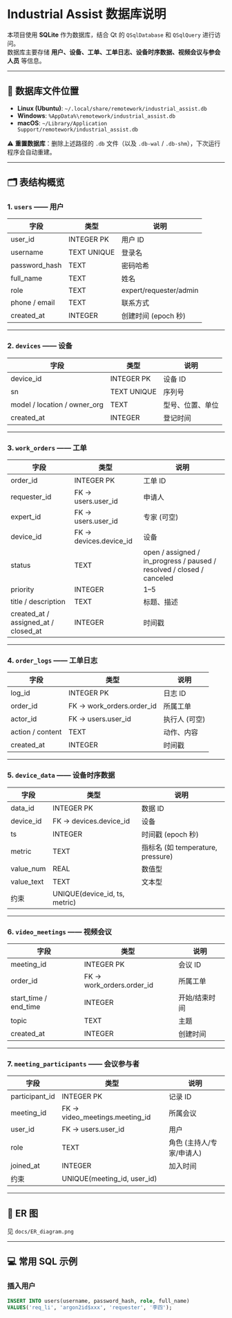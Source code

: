 # Industrial Assist 数据库说明

本项目使用 **SQLite** 作为数据库，结合 Qt 的 `QSqlDatabase` 和 `QSqlQuery` 进行访问。  
数据库主要存储 **用户、设备、工单、工单日志、设备时序数据、视频会议与参会人员** 等信息。

---

## 📍 数据库文件位置
- **Linux (Ubuntu)**: `~/.local/share/remotework/industrial_assist.db`  
- **Windows**: `%AppData%\remotework/industrial_assist.db`  
- **macOS**: `~/Library/Application Support/remotework/industrial_assist.db`

⚠️ **重置数据库**：删除上述路径的 `.db` 文件（以及 `.db-wal` / `.db-shm`），下次运行程序会自动重建。

---

## 🗂️ 表结构概览

### 1. `users` —— 用户
| 字段 | 类型 | 说明 |
|------|------|------|
| user_id | INTEGER PK | 用户 ID |
| username | TEXT UNIQUE | 登录名 |
| password_hash | TEXT | 密码哈希 |
| full_name | TEXT | 姓名 |
| role | TEXT | expert/requester/admin |
| phone / email | TEXT | 联系方式 |
| created_at | INTEGER | 创建时间 (epoch 秒) |

---

### 2. `devices` —— 设备
| 字段 | 类型 | 说明 |
|------|------|------|
| device_id | INTEGER PK | 设备 ID |
| sn | TEXT UNIQUE | 序列号 |
| model / location / owner_org | TEXT | 型号、位置、单位 |
| created_at | INTEGER | 登记时间 |

---

### 3. `work_orders` —— 工单
| 字段 | 类型 | 说明 |
|------|------|------|
| order_id | INTEGER PK | 工单 ID |
| requester_id | FK → users.user_id | 申请人 |
| expert_id | FK → users.user_id | 专家 (可空) |
| device_id | FK → devices.device_id | 设备 |
| status | TEXT | open / assigned / in_progress / paused / resolved / closed / canceled |
| priority | INTEGER | 1–5 |
| title / description | TEXT | 标题、描述 |
| created_at / assigned_at / closed_at | INTEGER | 时间戳 |

---

### 4. `order_logs` —— 工单日志
| 字段 | 类型 | 说明 |
|------|------|------|
| log_id | INTEGER PK | 日志 ID |
| order_id | FK → work_orders.order_id | 所属工单 |
| actor_id | FK → users.user_id | 执行人 (可空) |
| action / content | TEXT | 动作、内容 |
| created_at | INTEGER | 时间戳 |

---

### 5. `device_data` —— 设备时序数据
| 字段 | 类型 | 说明 |
|------|------|------|
| data_id | INTEGER PK | 数据 ID |
| device_id | FK → devices.device_id | 设备 |
| ts | INTEGER | 时间戳 (epoch 秒) |
| metric | TEXT | 指标名 (如 temperature, pressure) |
| value_num | REAL | 数值型 |
| value_text | TEXT | 文本型 |
| 约束 | UNIQUE(device_id, ts, metric) |

---

### 6. `video_meetings` —— 视频会议
| 字段 | 类型 | 说明 |
|------|------|------|
| meeting_id | INTEGER PK | 会议 ID |
| order_id | FK → work_orders.order_id | 所属工单 |
| start_time / end_time | INTEGER | 开始/结束时间 |
| topic | TEXT | 主题 |
| created_at | INTEGER | 创建时间 |

---

### 7. `meeting_participants` —— 会议参与者
| 字段 | 类型 | 说明 |
|------|------|------|
| participant_id | INTEGER PK | 记录 ID |
| meeting_id | FK → video_meetings.meeting_id | 所属会议 |
| user_id | FK → users.user_id | 用户 |
| role | TEXT | 角色 (主持人/专家/申请人) |
| joined_at | INTEGER | 加入时间 |
| 约束 | UNIQUE(meeting_id, user_id) |

---

## 🔗 ER 图
见 `docs/ER_diagram.png`  

---

## 💻 常用 SQL 示例

### 插入用户
```sql
INSERT INTO users(username, password_hash, role, full_name)
VALUES('req_li', 'argon2id$xxx', 'requester', '李四');



